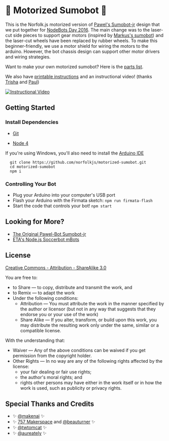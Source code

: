 # :car: Motorized Sumobot :blue_car:

This is the Norfolk.js motorized version of [Pawel's Sumobot-jr](https://github.com/makenai/sumobot-jr/blob/master/README.md) design that we put together for [NodeBots Day 2016](https://github.com/nodebots/nodebotsday). The main change was to the laser-cut side pieces to support gear motors (inspired by [Markus's sumobot](https://github.com/ghtomcat/sumobot)) and the laser-cut wheels have been replaced by rubber wheels. To make this beginner-friendly, we use a motor shield for wiring the motors to the arduino. However, the bot chassis design can support other motor drivers and wiring strategies.

Want to make your own motorized sumobot? Here is the [parts list](https://github.com/norfolkjs/motorized-sumobot/blob/master/parts_list.md).

We also have [printable instructions](https://github.com/norfolkjs/motorized-sumobot/blob/master/assembly_instructions.pdf) and an instructional video! (thanks [Trisha](https://github.com/aureately) and [Paul](https://github.com/paulchinjr))

[![Instructional Video](https://img.youtube.com/vi/xHns3qxffYM/0.jpg)](https://www.youtube.com/watch?v=xHns3qxffYM)

## Getting Started

### Install Dependencies

* [Git](https://git-scm.com/download)

* [Node 4](https://nodejs.org/en/)

If you're using Windows, you'll also need to install the [Arduino IDE](https://www.arduino.cc/en/Main/Software)

```
  git clone https://github.com/norfolkjs/motorized-sumobot.git
  cd motorized-sumobot
  npm i
```

### Controlling Your Bot

* Plug your Arduino into your computer's USB port
* Flash your Arduino with the Firmata sketch:
  `npm run firmata-flash`
* Start the code that controls your bot!
  `npm start`

## Looking for More?

* [The Original Pawel-Bot Sumobot-jr](http://www.sumobotkit.com)
* [ETA's Node.js Soccerbot mBots](https://github.com/EmergingTechnologyAdvisors/mbot-soccer)

## License

[Creative Commons - Attribution - ShareAlike 3.0](http://creativecommons.org/licenses/by-sa/3.0/)

You are free to:

+ to Share — to copy, distribute and transmit the work, and
+ to Remix — to adapt the work
+ Under the following conditions:
    + Attribution — You must attribute the work in the manner specified by the author or licensor (but not in any way that suggests that they endorse you or your use of the work)
    + Share Alike — If you alter, transform, or build upon this work, you may distribute the resulting work only under the same, similar or a compatible license.

With the understanding that:

+ Waiver — Any of the above conditions can be waived if you get permission from the copyright holder.
+ Other Rights — In no way are any of the following rights affected by the license:
    + your fair dealing or fair use rights;
    + the author's moral rights; and
    + rights other persons may have either in the work itself or in how the work is used, such as publicity or privacy rights.

## Special Thanks and Credits

* :sparkles: [@makenai](https://github.com/makenai) :sparkles:
* :sparkles: [757 Makerspace](www.757makerspace.com) and [@beauturner](https://github.com/beauturner) :sparkles:
* :sparkles: [@twtomcat](https://github.com/ghtomcat) :sparkles:
* :sparkles: [@aureately](https://github.com/aureately) :sparkles:
